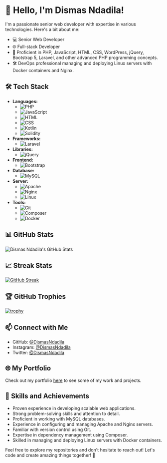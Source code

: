 # 👋 Hello, I'm Dismas Ndadila!

I'm a passionate senior web developer with expertise in various technologies. Here's a bit about me:

- 💻 Senior Web Developer
- 🌐 Full-stack Developer
- 🚀 Proficient in PHP, JavaScript, HTML, CSS, WordPress, jQuery, Bootstrap 5, Laravel, and other advanced PHP programming concepts.
- 🛠️ DevOps professional managing and deploying Linux servers with Docker containers and Nginx.

## 🛠️ Tech Stack

- **Languages:** 
  - ![PHP](https://img.shields.io/badge/-PHP-777BB4?logo=php&logoColor=white)
  - ![JavaScript](https://img.shields.io/badge/-JavaScript-F7DF1E?logo=javascript&logoColor=black)
  - ![HTML](https://img.shields.io/badge/-HTML5-E34F26?logo=html5&logoColor=white)
  - ![CSS](https://img.shields.io/badge/-CSS3-1572B6?logo=css3&logoColor=white)
  - ![Kotlin](https://img.shields.io/badge/-Kotlin-0095D5?logo=kotlin&logoColor=white)
  - ![Solidity](https://img.shields.io/badge/-Solidity-363636?logo=solidity&logoColor=white)
- **Frameworks:** 
  - ![Laravel](https://img.shields.io/badge/-Laravel-FF2D20?logo=laravel&logoColor=white)
- **Libraries:** 
  - ![jQuery](https://img.shields.io/badge/-jQuery-0769AD?logo=jquery&logoColor=white)
- **Frontend:** 
  - ![Bootstrap](https://img.shields.io/badge/-Bootstrap-7952B3?logo=bootstrap&logoColor=white)
- **Database:** 
  - ![MySQL](https://img.shields.io/badge/-MySQL-4479A1?logo=mysql&logoColor=white)
- **Server:** 
  - ![Apache](https://img.shields.io/badge/-Apache-D22128?logo=apache&logoColor=white)
  - ![Nginx](https://img.shields.io/badge/-Nginx-269539?logo=nginx&logoColor=white)
  - ![Linux](https://img.shields.io/badge/-Linux-FCC624?logo=linux&logoColor=black)
- **Tools:** 
  - ![Git](https://img.shields.io/badge/-Git-F05032?logo=git&logoColor=white)
  - ![Composer](https://img.shields.io/badge/-Composer-885630?logo=composer&logoColor=white)
  - ![Docker](https://img.shields.io/badge/-Docker-2496ED?logo=docker&logoColor=white)

## 📊 GitHub Stats

![Dismas Ndadila's GitHub Stats](https://github-readme-stats.vercel.app/api?username=DismasNdadila&show_icons=true&theme=radical)

## 📈 Streak Stats

[![GitHub Streak](https://streak-stats.demolab.com/?user=DismasNdadila&theme=dark)](https://git.io/streak-stats)

## 🏆 GitHub Trophies

[![trophy](https://github-profile-trophy.vercel.app/?username=DismasNdadila&theme=onedark)](https://github.com/ryo-ma/github-profile-trophy)



## 📫 Connect with Me

- GitHub: [@DismasNdadila](https://github.com/DismasNdadila)
- Instagram: [@DismasNdadila](https://www.instagram.com/DismasNdadila/)
- Twitter: [@DismasNdadila](https://twitter.com/DismasNdadila)

## 🌐 My Portfolio

Check out my portfolio [here](https://your-portfolio-link.com) to see some of my work and projects.

## 🚀 Skills and Achievements

- Proven experience in developing scalable web applications.
- Strong problem-solving skills and attention to detail.
- Proficient in working with MySQL databases.
- Experience in configuring and managing Apache and Nginx servers.
- Familiar with version control using Git.
- Expertise in dependency management using Composer.
- Skilled in managing and deploying Linux servers with Docker containers.

Feel free to explore my repositories and don't hesitate to reach out! Let's code and create amazing things together! 🚀

